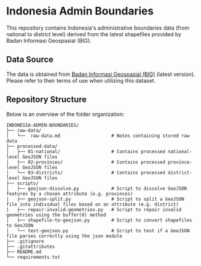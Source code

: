 # Indonesia Admin Boundaries

This repository contains Indonesia's administrative boundaries data (from national to district level) derived from the latest shapefiles provided by Badan Informasi Geospasial (BIG).

## Data Source
The data is obtained from [Badan Informasi Geospasial (BIG)](https://geoportal.big.go.id/) (latest version). Please refer to their terms of use when utilizing this dataset.

## Repository Structure
Below is an overview of the folder organization:
```
INDONESIA-ADMIN-BOUNDARIES/
├── raw-data/ 
│   └──  raw-data.md                   # Notes containing stored raw data
├── processed-data/
│   ├── 01-national/                   # Contains processed national-level GeoJSON files
│   ├── 02-provinces/                  # Contains processed province-level GeoJSON files
│   └── 03-districts/                  # Contains processed district-level GeoJSON files
├── scripts/
│   ├── geojson-dissolve.py            # Script to dissolve GeoJSON features by a chosen attribute (e.g. provinces)
|   ├── geojson-split.py               # Script to split a GeoJSON file into individual files based on an attribute (e.g. district)
|   ├── repair-invalid-geometries.py   # Script to repair invalid geometries using the buffer(0) method
|   ├── shapefile-to-geojson.py        # Script to convert shapefiles to GeoJSON
│   └── test-geojson.py                # Script to test if a GeoJSON file parses correctly using the json module
├── .gitignore
├── .gitattributes
├── README.md
└── requirements.txt
```

